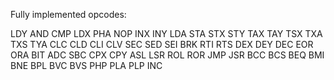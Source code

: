 
Fully implemented opcodes:

LDY
AND
CMP
LDX
PHA
NOP
INX
INY
LDA
STA
STX
STY
TAX
TAY
TSX
TXA
TXS
TYA
CLC
CLD
CLI
CLV
SEC
SED
SEI
BRK
RTI
RTS
DEX
DEY
DEC
EOR
ORA
BIT
ADC
SBC
CPX
CPY
ASL
LSR
ROL
ROR
JMP
JSR
BCC
BCS
BEQ
BMI
BNE
BPL
BVC
BVS
PHP
PLA
PLP
INC